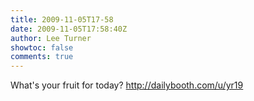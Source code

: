 ```yaml
---
title: 2009-11-05T17-58
date: 2009-11-05T17:58:40Z
author: Lee Turner
showtoc: false
comments: true
---
```


What's your fruit for today? http://dailybooth.com/u/yr19

